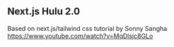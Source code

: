 
## Next.js Hulu 2.0

Based on next.js/tailwind css tutorial by Sonny Sangha
https://www.youtube.com/watch?v=MqDlsjc8GLo